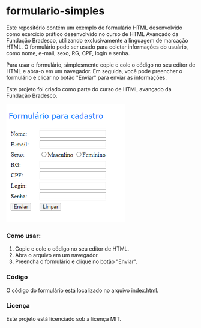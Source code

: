 # formulario-simples

Este repositório contém um exemplo de formulário HTML desenvolvido como exercício prático desenvolvido no curso de HTML Avançado da Fundação Bradesco, utilizando exclusivamente a linguagem de marcação HTML.
O formulário pode ser usado para coletar informações do usuário, como nome, e-mail, sexo, RG, CPF, login e senha.

Para usar o formulário, simplesmente copie e cole o código no seu editor de HTML e abra-o em um navegador.
Em seguida, você pode preencher o formulário e clicar no botão "Enviar" para enviar as informações.

Este projeto foi criado como parte do curso de HTML avançado da Fundação Bradesco.

<img src="./formulario-simples.png" alt="imagem da tela do projeto">

<h3>Como usar:</h3>
<ol>
<li>Copie e cole o código no seu editor de HTML.</li>
<li>Abra o arquivo em um navegador.</li>
<li>Preencha o formulário e clique no botão "Enviar".</li>
</ol>

<h3>Código</h3>
O código do formulário está localizado no arquivo index.html.

<h3>Licença</h3>
Este projeto está licenciado sob a licença MIT.

